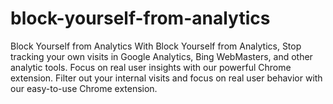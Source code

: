 # block-yourself-from-analytics
Block Yourself from Analytics With Block Yourself from Analytics, Stop tracking your own visits in Google Analytics, Bing WebMasters, and other analytic tools. Focus on real user insights with our powerful Chrome extension. Filter out your internal visits and focus on real user behavior with our easy-to-use Chrome extension. 
